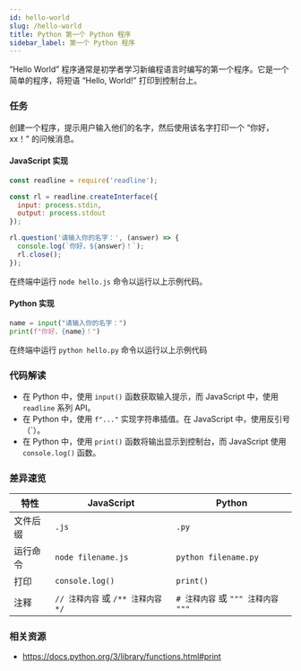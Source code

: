```yaml
---
id: hello-world
slug: /hello-world
title: Python 第一个 Python 程序
sidebar_label: 第一个 Python 程序
---
```


“Hello World” 程序通常是初学者学习新编程语言时编写的第一个程序。它是一个简单的程序，将短语 “Hello, World!” 打印到控制台上。

### 任务

创建一个程序，提示用户输入他们的名字，然后使用该名字打印一个 “你好，xx！” 的问候消息。

#### JavaScript 实现

```javascript title="hello.js"
const readline = require('readline');

const rl = readline.createInterface({
  input: process.stdin,
  output: process.stdout
});

rl.question('请输入你的名字：', (answer) => {
  console.log(`你好，${answer}！`);
  rl.close();
});
```
在终端中运行 `node hello.js` 命令以运行以上示例代码。


#### Python 实现

```python title="hello.py"
name = input("请输入你的名字：")
print(f"你好，{name}！")
```

在终端中运行 `python hello.py` 命令以运行以上示例代码

### 代码解读

- 在 Python 中，使用 `input()` 函数获取输入提示，而 JavaScript 中，使用 `readline` 系列 API。
- 在 Python 中，使用 `f"..."` 实现字符串插值。在 JavaScript 中，使用反引号（`）。
- 在 Python 中，使用 `print()` 函数将输出显示到控制台，而 JavaScript 使用 `console.log()` 函数。

### 差异速览

| 特性 | JavaScript | Python |
|---------|------------|--------|
| 文件后缀 | `.js` | `.py` |
| 运行命令 | `node filename.js` | `python filename.py` |
| 打印 | `console.log()` | `print()` |
| 注释 | `// 注释内容` 或 `/** 注释内容 */` | `# 注释内容` 或 `""" 注释内容 """` |

### 相关资源

- https://docs.python.org/3/library/functions.html#print

